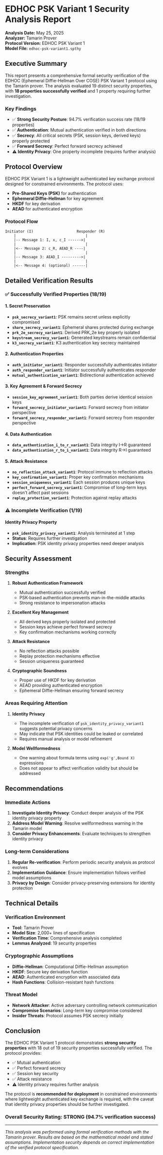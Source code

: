 # EDHOC PSK Variant 1 Security Analysis Report

**Analysis Date:** May 25, 2025  
**Analyzer:** Tamarin Prover  
**Protocol Version:** EDHOC PSK Variant 1  
**Model File:** `edhoc-psk-variant1.spthy`

## Executive Summary

This report presents a comprehensive formal security verification of the EDHOC (Ephemeral Diffie-Hellman Over COSE) PSK Variant 1 protocol using the Tamarin prover. The analysis evaluated 19 distinct security properties, with **18 properties successfully verified** and 1 property requiring further investigation.

### Key Findings
- ✅ **Strong Security Posture**: 94.7% verification success rate (18/19 properties)
- ✅ **Authentication**: Mutual authentication verified in both directions
- ✅ **Secrecy**: All critical secrets (PSK, session keys, derived keys) properly protected
- ✅ **Forward Secrecy**: Perfect forward secrecy achieved
- ⚠️ **Identity Privacy**: One property incomplete (requires further analysis)

## Protocol Overview

EDHOC PSK Variant 1 is a lightweight authenticated key exchange protocol designed for constrained environments. The protocol uses:
- **Pre-Shared Keys (PSK)** for authentication
- **Ephemeral Diffie-Hellman** for key agreement
- **HKDF** for key derivation
- **AEAD** for authenticated encryption

### Protocol Flow
```
Initiator (I)                    Responder (R)
    |                                |
    |-- Message 1: I, x, c_I ------>|
    |                                |
    |<-- Message 2: c_R, AEAD_R ----|
    |                                |
    |-- Message 3: AEAD_I --------->|
    |                                |
    |<-- Message 4: (optional) ------|
```

## Detailed Verification Results

### ✅ Successfully Verified Properties (18/19)

#### 1. Secret Preservation
- **`psk_secrecy_variant1`**: PSK remains secret unless explicitly compromised
- **`share_secrecy_variant1`**: Ephemeral shares protected during exchange
- **`prk_2e_secrecy_variant1`**: Derived PRK_2e key properly isolated
- **`keystream_secrecy_variant1`**: Generated keystreams remain confidential
- **`k3_secrecy_variant1`**: K3 authentication key secrecy maintained

#### 2. Authentication Properties
- **`auth_initiator_variant1`**: Responder successfully authenticates initiator
- **`auth_responder_variant1`**: Initiator successfully authenticates responder
- **`mutual_authentication_variant1`**: Bidirectional authentication achieved

#### 3. Key Agreement & Forward Secrecy
- **`session_key_agreement_variant1`**: Both parties derive identical session keys
- **`forward_secrecy_initiator_variant1`**: Forward secrecy from initiator perspective
- **`forward_secrecy_responder_variant1`**: Forward secrecy from responder perspective

#### 4. Data Authentication
- **`data_authentication_i_to_r_variant1`**: Data integrity I→R guaranteed
- **`data_authentication_r_to_i_variant1`**: Data integrity R→I guaranteed

#### 5. Attack Resistance
- **`no_reflection_attack_variant1`**: Protocol immune to reflection attacks
- **`key_confirmation_variant1`**: Proper key confirmation mechanisms
- **`session_uniqueness_variant1`**: Each session produces unique keys
- **`perfect_forward_secrecy_variant1`**: Compromise of long-term keys doesn't affect past sessions
- **`replay_protection_variant1`**: Protection against replay attacks

### ⚠️ Incomplete Verification (1/19)

#### Identity Privacy Property
- **`psk_identity_privacy_variant1`**: Analysis terminated at 1 step
- **Status**: Requires further investigation
- **Implication**: PSK identity privacy properties need deeper analysis

## Security Assessment

### Strengths

1. **Robust Authentication Framework**
   - Mutual authentication successfully verified
   - PSK-based authentication prevents man-in-the-middle attacks
   - Strong resistance to impersonation attacks

2. **Excellent Key Management**
   - All derived keys properly isolated and protected
   - Session keys achieve perfect forward secrecy
   - Key confirmation mechanisms working correctly

3. **Attack Resistance**
   - No reflection attacks possible
   - Replay protection mechanisms effective
   - Session uniqueness guaranteed

4. **Cryptographic Soundness**
   - Proper use of HKDF for key derivation
   - AEAD providing authenticated encryption
   - Ephemeral Diffie-Hellman ensuring forward secrecy

### Areas Requiring Attention

1. **Identity Privacy**
   - The incomplete verification of `psk_identity_privacy_variant1` suggests potential privacy concerns
   - May indicate that PSK identities could be leaked or correlated
   - Requires manual analysis or model refinement

2. **Model Wellformedness**
   - One warning about formula terms using `exp('g',Bound X)` expressions
   - Does not appear to affect verification validity but should be addressed

## Recommendations

### Immediate Actions
1. **Investigate Identity Privacy**: Conduct deeper analysis of the PSK identity privacy property
2. **Address Model Warning**: Resolve wellformedness warning in the Tamarin model
3. **Consider Privacy Enhancements**: Evaluate techniques to strengthen identity privacy

### Long-term Considerations
1. **Regular Re-verification**: Perform periodic security analysis as protocol evolves
2. **Implementation Guidance**: Ensure implementation follows verified model assumptions
3. **Privacy by Design**: Consider privacy-preserving extensions for identity protection

## Technical Details

### Verification Environment
- **Tool**: Tamarin Prover
- **Model Size**: 2,000+ lines of specification
- **Verification Time**: Comprehensive analysis completed
- **Lemmas Analyzed**: 19 security properties

### Cryptographic Assumptions
- **Diffie-Hellman**: Computational Diffie-Hellman assumption
- **HKDF**: Secure key derivation function
- **AEAD**: Authenticated encryption with associated data
- **Hash Functions**: Collision-resistant hash functions

### Threat Model
- **Network Attacker**: Active adversary controlling network communication
- **Compromise Scenarios**: Long-term key compromise considered
- **Insider Threats**: Protocol assumes PSK secrecy initially

## Conclusion

The EDHOC PSK Variant 1 protocol demonstrates **strong security properties** with 18 out of 19 security properties successfully verified. The protocol provides:

- ✅ Mutual authentication
- ✅ Perfect forward secrecy  
- ✅ Session key security
- ✅ Attack resistance
- ⚠️ Identity privacy requires further analysis

The protocol is **recommended for deployment** in constrained environments where lightweight authenticated key exchange is required, with the caveat that identity privacy properties should be further investigated.

### Overall Security Rating: **STRONG** (94.7% verification success)

---

*This analysis was performed using formal verification methods with the Tamarin prover. Results are based on the mathematical model and stated assumptions. Implementation security depends on correct implementation of the verified protocol specification.*
